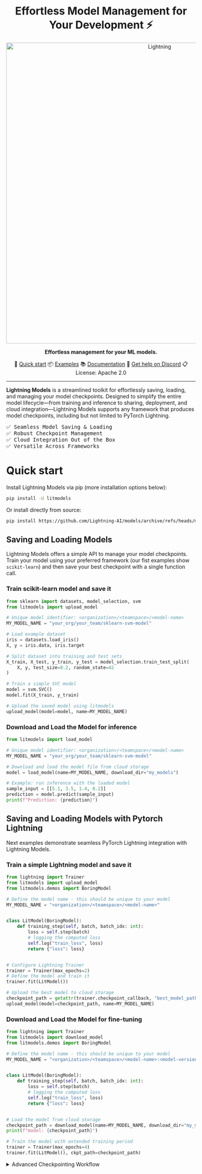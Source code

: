 <div align='center'>

# Effortless Model Management for Your Development ⚡

<img alt="Lightning" src="https://pl-public-data.s3.us-east-1.amazonaws.com/assets_lightning/LitModels.png" width="800px" style="max-width: 100%;">

<strong>Effortless management for your ML models.</strong>

🚀 [Quick start](#quick-start)
📦 [Examples](#saving-and-loading-models)
📚 [Documentation](https://lightning.ai/docs/overview/model-registry)
💬 [Get help on Discord](https://discord.com/invite/XncpTy7DSt)
📋 License: Apache 2.0

</div>

______________________________________________________________________

**Lightning Models** is a streamlined toolkit for effortlessly saving, loading, and managing your model checkpoints. Designed to simplify the entire model lifecycle—from training and inference to sharing, deployment, and cloud integration—Lightning Models supports any framework that produces model checkpoints, including but not limited to PyTorch Lightning.

<pre>
✅ Seamless Model Saving & Loading
✅ Robust Checkpoint Management
✅ Cloud Integration Out of the Box
✅ Versatile Across Frameworks
</pre>

# Quick start

Install Lightning Models via pip (more installation options below):

```bash
pip install -U litmodels
```

Or install directly from source:

```bash
pip install https://github.com/Lightning-AI/models/archive/refs/heads/main.zip
```

## Saving and Loading Models

Lightning Models offers a simple API to manage your model checkpoints.
Train your model using your preferred framework (our fist examples show `scikit-learn`) and then save your best checkpoint with a single function call.

### Train scikit-learn model and save it

```python
from sklearn import datasets, model_selection, svm
from litmodels import upload_model

# Unique model identifier: <organization>/<teamspace>/<model-name>
MY_MODEL_NAME = "your_org/your_team/sklearn-svm-model"

# Load example dataset
iris = datasets.load_iris()
X, y = iris.data, iris.target

# Split dataset into training and test sets
X_train, X_test, y_train, y_test = model_selection.train_test_split(
    X, y, test_size=0.2, random_state=42
)

# Train a simple SVC model
model = svm.SVC()
model.fit(X_train, y_train)

# Upload the saved model using litmodels
upload_model(model=model, name=MY_MODEL_NAME)
```

### Download and Load the Model for inference

```python
from litmodels import load_model

# Unique model identifier: <organization>/<teamspace>/<model-name>
MY_MODEL_NAME = "your_org/your_team/sklearn-svm-model"

# Download and load the model file from cloud storage
model = load_model(name=MY_MODEL_NAME, download_dir="my_models")

# Example: run inference with the loaded model
sample_input = [[5.1, 3.5, 1.4, 0.2]]
prediction = model.predict(sample_input)
print(f"Prediction: {prediction}")
```

## Saving and Loading Models with Pytorch Lightning

Next examples demonstrate seamless PyTorch Lightning integration with Lightning Models.

### Train a simple Lightning model and save it

```python
from lightning import Trainer
from litmodels import upload_model
from litmodels.demos import BoringModel

# Define the model name - this should be unique to your model
MY_MODEL_NAME = "<organization>/<teamspace>/<model-name>"


class LitModel(BoringModel):
    def training_step(self, batch, batch_idx: int):
        loss = self.step(batch)
        # logging the computed loss
        self.log("train_loss", loss)
        return {"loss": loss}


# Configure Lightning Trainer
trainer = Trainer(max_epochs=2)
# Define the model and train it
trainer.fit(LitModel())

# Upload the best model to cloud storage
checkpoint_path = getattr(trainer.checkpoint_callback, "best_model_path")
upload_model(model=checkpoint_path, name=MY_MODEL_NAME)
```

### Download and Load the Model for fine-tuning

```python
from lightning import Trainer
from litmodels import download_model
from litmodels.demos import BoringModel

# Define the model name - this should be unique to your model
MY_MODEL_NAME = "<organization>/<teamspace>/<model-name>:<model-version>"


class LitModel(BoringModel):
    def training_step(self, batch, batch_idx: int):
        loss = self.step(batch)
        # logging the computed loss
        self.log("train_loss", loss)
        return {"loss": loss}


# Load the model from cloud storage
checkpoint_path = download_model(name=MY_MODEL_NAME, download_dir="my_models")
print(f"model: {checkpoint_path}")

# Train the model with extended training period
trainer = Trainer(max_epochs=4)
trainer.fit(LitModel(), ckpt_path=checkpoint_path)
```

<details>
    <summary>Advanced Checkpointing Workflow</summary>

Enhance your training process with an automatic checkpointing callback that uploads the best model at the end of each epoch.
While the example uses PyTorch Lightning callbacks, similar workflows can be implemented in any training loop that produces checkpoints.

```python
import os
import torch.utils.data as data
import torchvision as tv
from lightning import Callback, Trainer
from litmodels import upload_model
from litmodels.demos import BoringModel

# Define the model name - this should be unique to your model
MY_MODEL_NAME = "<organization>/<teamspace>/<model-name>"


class LitModel(BoringModel):
    def training_step(self, batch, batch_idx: int):
        loss = self.step(batch)
        # logging the computed loss
        self.log("train_loss", loss)
        return {"loss": loss}


class UploadModelCallback(Callback):
    def on_train_epoch_end(self, trainer, pl_module):
        # Get the best model path from the checkpoint callback
        checkpoint_path = getattr(trainer.checkpoint_callback, "best_model_path")
        if checkpoint_path and os.path.exists(checkpoint_path):
            upload_model(model=checkpoint_path, name=MY_MODEL_NAME)


dataset = tv.datasets.MNIST(".", download=True, transform=tv.transforms.ToTensor())
train, val = data.random_split(dataset, [55000, 5000])

trainer = Trainer(
    max_epochs=2,
    callbacks=[UploadModelCallback()],
)
trainer.fit(
    LitModel(),
    data.DataLoader(train, batch_size=256),
    data.DataLoader(val, batch_size=256),
)
```

</details>

